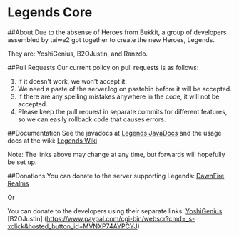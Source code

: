Legends Core
====

##About
Due to the absense of Heroes from Bukkit, a group of developers assembled by taiwe2 got together to create the new Heroes, Legends.

They are: YoshiGenius, B2OJustin, and Ranzdo.

##Pull Requests
Our current policy on pull requests is as follows:

1. If it doesn't work, we won't accept it.
2. We need a paste of the server.log on pastebin before it will be accepted.
3. If there are any spelling mistakes anywhere in the code, it will not be accepted.
4. Please keep the pull request in separate commits for different features, so we can easily rollback code that causes errors.

##Documentation
See the javadocs at [Legends JavaDocs](http://jd.yoshigenius.com/apidocs/legends/)
and the usage docs at the wiki: [Legends Wiki](http://legends.yoshigenius.com/wiki/)

Note: The links above may change at any time, but forwards will hopefully be set up.

##Donations
You can donate to the server supporting Legends: [DawnFire Realms](https://www.paypal.com/cgi-bin/webscr?cmd=_s-xclick&hosted_button_id=Y8MT8H42944Y2)

Or

You can donate to the developers using their separate links:
[YoshiGenius](http://www.paypal.com/cgi-bin/webscr?CMD=_s-xclick&hosted_button_id=UKZNMWFMEU7RU)
[B2OJustin] (https://www.paypal.com/cgi-bin/webscr?cmd=_s-xclick&hosted_button_id=MVNXP74AYPCYJ)
